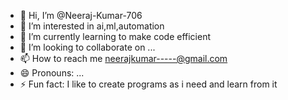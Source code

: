 - 👋 Hi, I’m @Neeraj-Kumar-706
- 👀 I’m interested in ai,ml,automation 
- 🌱 I’m currently learning to make code efficient
- 💞️ I’m looking to collaborate on ...
- 📫 How to reach me neerajkumar-----@gmail.com
- 😄 Pronouns: ...
- ⚡ Fun fact: I like to create programs as i need and learn from it

<!---
Neeraj-Kumar-706/Neeraj-Kumar-706 is a ✨ special ✨ repository because its `README.md` (this file) appears on your GitHub profile.
You can click the Preview link to take a look at your changes.
--->
